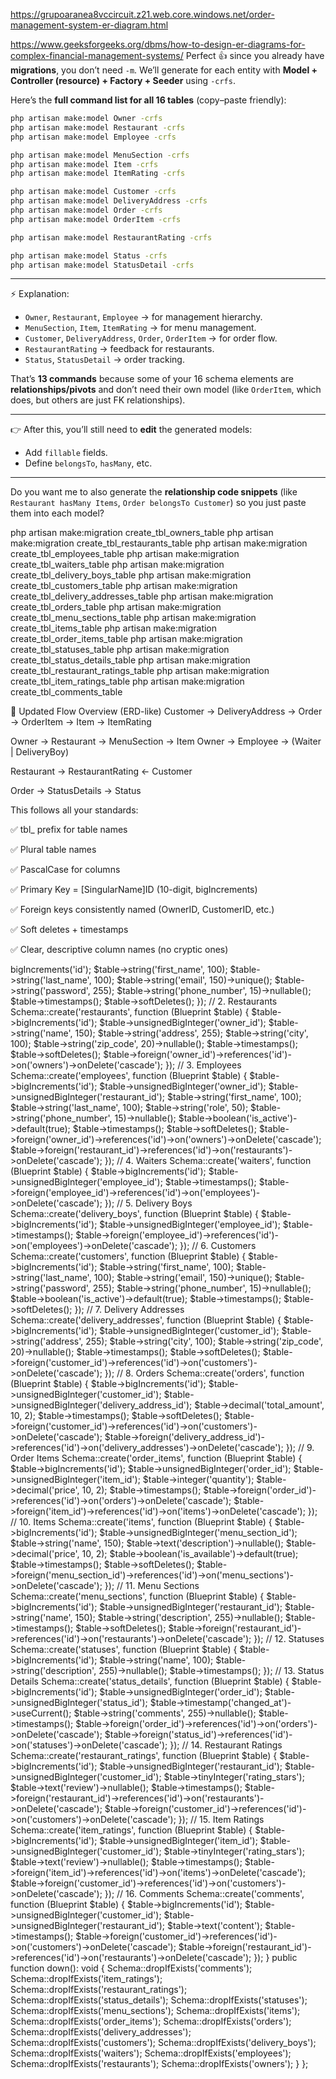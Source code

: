 https://grupoaranea8vccircuit.z21.web.core.windows.net/order-management-system-er-diagram.html

https://www.geeksforgeeks.org/dbms/how-to-design-er-diagrams-for-complex-financial-management-systems/
Perfect 👍 since you already have **migrations**, you don’t need `-m`.
We’ll generate for each entity with **Model + Controller (resource) + Factory + Seeder** using `-crfs`.

Here’s the **full command list for all 16 tables** (copy–paste friendly):

```bash
php artisan make:model Owner -crfs
php artisan make:model Restaurant -crfs
php artisan make:model Employee -crfs

php artisan make:model MenuSection -crfs
php artisan make:model Item -crfs
php artisan make:model ItemRating -crfs

php artisan make:model Customer -crfs
php artisan make:model DeliveryAddress -crfs
php artisan make:model Order -crfs
php artisan make:model OrderItem -crfs

php artisan make:model RestaurantRating -crfs

php artisan make:model Status -crfs
php artisan make:model StatusDetail -crfs
```

---

⚡ Explanation:

* `Owner`, `Restaurant`, `Employee` → for management hierarchy.
* `MenuSection`, `Item`, `ItemRating` → for menu management.
* `Customer`, `DeliveryAddress`, `Order`, `OrderItem` → for order flow.
* `RestaurantRating` → feedback for restaurants.
* `Status`, `StatusDetail` → order tracking.

That’s **13 commands** because some of your 16 schema elements are **relationships/pivots** and don’t need their own model (like `OrderItem`, which does, but others are just FK relationships).

---

👉 After this, you’ll still need to **edit** the generated models:

* Add `fillable` fields.
* Define `belongsTo`, `hasMany`, etc.

---

Do you want me to also generate the **relationship code snippets** (like `Restaurant hasMany Items`, `Order belongsTo Customer`) so you just paste them into each model?




php artisan make:migration create_tbl_owners_table
php artisan make:migration create_tbl_restaurants_table
php artisan make:migration create_tbl_employees_table
php artisan make:migration create_tbl_waiters_table
php artisan make:migration create_tbl_delivery_boys_table
php artisan make:migration create_tbl_customers_table
php artisan make:migration create_tbl_delivery_addresses_table
php artisan make:migration create_tbl_orders_table
php artisan make:migration create_tbl_menu_sections_table
php artisan make:migration create_tbl_items_table
php artisan make:migration create_tbl_order_items_table
php artisan make:migration create_tbl_statuses_table
php artisan make:migration create_tbl_status_details_table
php artisan make:migration create_tbl_restaurant_ratings_table
php artisan make:migration create_tbl_item_ratings_table
php artisan make:migration create_tbl_comments_table



🔹 Updated Flow Overview (ERD-like)
Customer → DeliveryAddress → Order → OrderItem → Item → ItemRating

Owner → Restaurant → MenuSection → Item
Owner → Employee → (Waiter | DeliveryBoy)

Restaurant → RestaurantRating ← Customer

Order → StatusDetails → Status

This follows all your standards:

✅ tbl_ prefix for table names

✅ Plural table names

✅ PascalCase for columns

✅ Primary Key = [SingularName]ID (10-digit, bigIncrements)

✅ Foreign keys consistently named (OwnerID, CustomerID, etc.)

✅ Soft deletes + timestamps

✅ Clear, descriptive column names (no cryptic ones)


<?php

use Illuminate\Database\Migrations\Migration;
use Illuminate\Database\Schema\Blueprint;
use Illuminate\Support\Facades\Schema;

return new class extends Migration {
    public function up(): void
    {
        // 1. Owners
        Schema::create('owners', function (Blueprint $table) {
            $table->bigIncrements('id');
            $table->string('first_name', 100);
            $table->string('last_name', 100);
            $table->string('email', 150)->unique();
            $table->string('password', 255);
            $table->string('phone_number', 15)->nullable();
            $table->timestamps();
            $table->softDeletes();
        });

        // 2. Restaurants
        Schema::create('restaurants', function (Blueprint $table) {
            $table->bigIncrements('id');
            $table->unsignedBigInteger('owner_id');
            $table->string('name', 150);
            $table->string('address', 255);
            $table->string('city', 100);
            $table->string('zip_code', 20)->nullable();
            $table->timestamps();
            $table->softDeletes();

            $table->foreign('owner_id')->references('id')->on('owners')->onDelete('cascade');
        });

        // 3. Employees
        Schema::create('employees', function (Blueprint $table) {
            $table->bigIncrements('id');
            $table->unsignedBigInteger('owner_id');
            $table->unsignedBigInteger('restaurant_id');
            $table->string('first_name', 100);
            $table->string('last_name', 100);
            $table->string('role', 50);
            $table->string('phone_number', 15)->nullable();
            $table->boolean('is_active')->default(true);
            $table->timestamps();
            $table->softDeletes();

            $table->foreign('owner_id')->references('id')->on('owners')->onDelete('cascade');
            $table->foreign('restaurant_id')->references('id')->on('restaurants')->onDelete('cascade');
        });

        // 4. Waiters
        Schema::create('waiters', function (Blueprint $table) {
            $table->bigIncrements('id');
            $table->unsignedBigInteger('employee_id');
            $table->timestamps();

            $table->foreign('employee_id')->references('id')->on('employees')->onDelete('cascade');
        });

        // 5. Delivery Boys
        Schema::create('delivery_boys', function (Blueprint $table) {
            $table->bigIncrements('id');
            $table->unsignedBigInteger('employee_id');
            $table->timestamps();

            $table->foreign('employee_id')->references('id')->on('employees')->onDelete('cascade');
        });

        // 6. Customers
        Schema::create('customers', function (Blueprint $table) {
            $table->bigIncrements('id');
            $table->string('first_name', 100);
            $table->string('last_name', 100);
            $table->string('email', 150)->unique();
            $table->string('password', 255);
            $table->string('phone_number', 15)->nullable();
            $table->boolean('is_active')->default(true);
            $table->timestamps();
            $table->softDeletes();
        });

        // 7. Delivery Addresses
        Schema::create('delivery_addresses', function (Blueprint $table) {
            $table->bigIncrements('id');
            $table->unsignedBigInteger('customer_id');
            $table->string('address', 255);
            $table->string('city', 100);
            $table->string('zip_code', 20)->nullable();
            $table->timestamps();
            $table->softDeletes();

            $table->foreign('customer_id')->references('id')->on('customers')->onDelete('cascade');
        });

        // 8. Orders
        Schema::create('orders', function (Blueprint $table) {
            $table->bigIncrements('id');
            $table->unsignedBigInteger('customer_id');
            $table->unsignedBigInteger('delivery_address_id');
            $table->decimal('total_amount', 10, 2);
            $table->timestamps();
            $table->softDeletes();

            $table->foreign('customer_id')->references('id')->on('customers')->onDelete('cascade');
            $table->foreign('delivery_address_id')->references('id')->on('delivery_addresses')->onDelete('cascade');
        });

        // 9. Order Items
        Schema::create('order_items', function (Blueprint $table) {
            $table->bigIncrements('id');
            $table->unsignedBigInteger('order_id');
            $table->unsignedBigInteger('item_id');
            $table->integer('quantity');
            $table->decimal('price', 10, 2);
            $table->timestamps();

            $table->foreign('order_id')->references('id')->on('orders')->onDelete('cascade');
            $table->foreign('item_id')->references('id')->on('items')->onDelete('cascade');
        });

        // 10. Items
        Schema::create('items', function (Blueprint $table) {
            $table->bigIncrements('id');
            $table->unsignedBigInteger('menu_section_id');
            $table->string('name', 150);
            $table->text('description')->nullable();
            $table->decimal('price', 10, 2);
            $table->boolean('is_available')->default(true);
            $table->timestamps();
            $table->softDeletes();

            $table->foreign('menu_section_id')->references('id')->on('menu_sections')->onDelete('cascade');
        });

        // 11. Menu Sections
        Schema::create('menu_sections', function (Blueprint $table) {
            $table->bigIncrements('id');
            $table->unsignedBigInteger('restaurant_id');
            $table->string('name', 150);
            $table->string('description', 255)->nullable();
            $table->timestamps();
            $table->softDeletes();

            $table->foreign('restaurant_id')->references('id')->on('restaurants')->onDelete('cascade');
        });

        // 12. Statuses
        Schema::create('statuses', function (Blueprint $table) {
            $table->bigIncrements('id');
            $table->string('name', 100);
            $table->string('description', 255)->nullable();
            $table->timestamps();
        });

        // 13. Status Details
        Schema::create('status_details', function (Blueprint $table) {
            $table->bigIncrements('id');
            $table->unsignedBigInteger('order_id');
            $table->unsignedBigInteger('status_id');
            $table->timestamp('changed_at')->useCurrent();
            $table->string('comments', 255)->nullable();
            $table->timestamps();

            $table->foreign('order_id')->references('id')->on('orders')->onDelete('cascade');
            $table->foreign('status_id')->references('id')->on('statuses')->onDelete('cascade');
        });

        // 14. Restaurant Ratings
        Schema::create('restaurant_ratings', function (Blueprint $table) {
            $table->bigIncrements('id');
            $table->unsignedBigInteger('restaurant_id');
            $table->unsignedBigInteger('customer_id');
            $table->tinyInteger('rating_stars');
            $table->text('review')->nullable();
            $table->timestamps();

            $table->foreign('restaurant_id')->references('id')->on('restaurants')->onDelete('cascade');
            $table->foreign('customer_id')->references('id')->on('customers')->onDelete('cascade');
        });

        // 15. Item Ratings
        Schema::create('item_ratings', function (Blueprint $table) {
            $table->bigIncrements('id');
            $table->unsignedBigInteger('item_id');
            $table->unsignedBigInteger('customer_id');
            $table->tinyInteger('rating_stars');
            $table->text('review')->nullable();
            $table->timestamps();

            $table->foreign('item_id')->references('id')->on('items')->onDelete('cascade');
            $table->foreign('customer_id')->references('id')->on('customers')->onDelete('cascade');
        });

        // 16. Comments
        Schema::create('comments', function (Blueprint $table) {
            $table->bigIncrements('id');
            $table->unsignedBigInteger('customer_id');
            $table->unsignedBigInteger('restaurant_id');
            $table->text('content');
            $table->timestamps();

            $table->foreign('customer_id')->references('id')->on('customers')->onDelete('cascade');
            $table->foreign('restaurant_id')->references('id')->on('restaurants')->onDelete('cascade');
        });
    }

    public function down(): void
    {
        Schema::dropIfExists('comments');
        Schema::dropIfExists('item_ratings');
        Schema::dropIfExists('restaurant_ratings');
        Schema::dropIfExists('status_details');
        Schema::dropIfExists('statuses');
        Schema::dropIfExists('menu_sections');
        Schema::dropIfExists('items');
        Schema::dropIfExists('order_items');
        Schema::dropIfExists('orders');
        Schema::dropIfExists('delivery_addresses');
        Schema::dropIfExists('customers');
        Schema::dropIfExists('delivery_boys');
        Schema::dropIfExists('waiters');
        Schema::dropIfExists('employees');
        Schema::dropIfExists('restaurants');
        Schema::dropIfExists('owners');
    }
};
